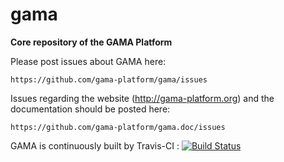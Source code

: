 # gama


**Core repository of the GAMA Platform**

Please post issues about GAMA here:  

    https://github.com/gama-platform/gama/issues

Issues regarding the website (http://gama-platform.org) and the documentation should be posted here: 

    https://github.com/gama-platform/gama.doc/issues





GAMA is continuously built by Travis-CI : [![Build Status](https://travis-ci.org/gama-platform/gama.svg?branch=master)](https://travis-ci.org/gama-platform/gama)


